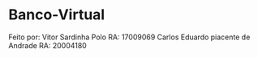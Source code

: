 # Banco-Virtual

Feito por: Vitor Sardinha Polo                         RA: 17009069
          Carlos Eduardo piacente de Andrade           RA: 20004180
